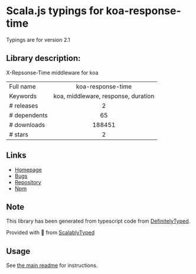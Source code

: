 
# Scala.js typings for koa-response-time

Typings are for version 2.1

## Library description:
X-Repsonse-Time middleware for koa

|                    |                 |
| ------------------ | :-------------: |
| Full name          | koa-response-time |
| Keywords           | koa, middleware, response, duration |
| # releases         | 2 |
| # dependents       | 65 |
| # downloads        | 188451 |
| # stars            | 2 |

## Links
- [Homepage](https://github.com/koajs/response-time#readme)
- [Bugs](https://github.com/koajs/response-time/issues)
- [Repository](https://github.com/koajs/response-time)
- [Npm](https://www.npmjs.com/package/koa-response-time)
    


## Note
This library has been generated from typescript code from [DefinitelyTyped](https://definitelytyped.org).

Provided with :purple_heart: from [ScalablyTyped](https://github.com/oyvindberg/ScalablyTyped)

## Usage
See [the main readme](../../readme.md) for instructions.


